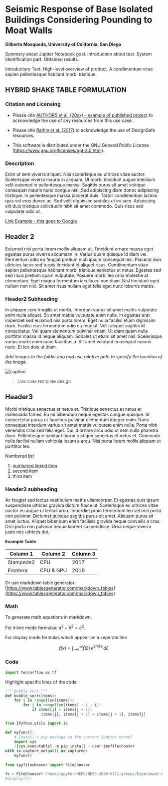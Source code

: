 # Seismic Response of Base Isolated Buildings Considering Pounding to Moat Walls

**Gilberto Mosqueda, University of California, San Diego**  

Summary about Jupiter Notebook goal. Introduction about test. System identification part. Obtained results.

Introductory Text.  High-level overview of product. A condimentum vitae sapien pellentesque habitant morbi tristique.

## HYBRID SHAKE TABLE FORMULATION 

### Citation and Licensing

* Please cite [AUTHORS et al. (20xx) - example of published project](https://doi.org/10.17603/ds2-3zdj-493) to acknowledge the use of any resources from this use case.

* Please cite [Rathje et al. (2017)](https://doi.org/10.1061/(ASCE)NH.1527-6996.0000246) to acknowledge the use of DesignSafe resources.  

* This software is distributed under the GNU General Public License (https://www.gnu.org/licenses/gpl-3.0.html).  

### Description 

Enim ut sem viverra aliquet.  Nisi scelerisque eu ultrices vitae auctor. Scelerisque viverra mauris in aliquam.  Ut morbi tincidunt augue interdum velit euismod in pellentesque massa. Sagittis purus sit amet volutpat consequat mauris nunc congue nisi. Sed adipiscing diam donec adipiscing tristique.  In pellentesque massa placerat duis. Tortor condimentum lacinia quis vel eros donec ac. Sed velit dignissim sodales ut eu sem. Adipiscing elit duis tristique sollicitudin nibh sit amet commodo. Quis risus sed vulputate odio ut.

[Link Example - this goes to Google](https://www.google.com)

## Header 2

Euismod nisi porta lorem mollis aliquam ut. Tincidunt ornare massa eget egestas purus viverra accumsan in. Varius quam quisque id diam vel. Fermentum odio eu feugiat pretium nibh ipsum consequat nisl. Placerat duis ultricies lacus sed turpis tincidunt id aliquet risus. Condimentum vitae sapien pellentesque habitant morbi tristique senectus et netus. Egestas sed sed risus pretium quam vulputate. Posuere morbi leo urna molestie at elementum. Eget magna fermentum iaculis eu non diam. Nisl tincidunt eget nullam non nisi. Sit amet risus nullam eget felis eget nunc lobortis mattis.

### Header2 Subheading

In aliquam sem fringilla ut morbi. Interdum varius sit amet mattis vulputate enim nulla aliquet. Sit amet mattis vulputate enim nulla.  In egestas erat imperdiet sed euismod nisi porta lorem. Eget nulla facilisi etiam dignissim diam.  Facilisi cras fermentum odio eu feugiat. Velit aliquet sagittis id consectetur. Vel quam elementum pulvinar etiam.  Ut diam quam nulla porttitor massa id neque aliquam. Sodales ut etiam sit amet nisl.  Scelerisque varius morbi enim nunc faucibus a. Sit amet volutpat consequat mauris nunc. Et leo duis ut diam.

*Add images to the folder img and use relative path to specify the location of the image.*   

![caption](img/mkdocs-template.png)
> Use case template design


## Header3

Morbi tristique senectus et netus et. Tristique senectus et netus et malesuada fames.  Eu mi bibendum neque egestas congue quisque. Id consectetur purus ut faucibus pulvinar elementum integer enim. Nunc consequat interdum varius sit amet mattis vulputate enim nulla.  Porta nibh venenatis cras sed felis eget. Dui id ornare arcu odio ut sem nulla pharetra diam. Pellentesque habitant morbi tristique senectus et netus et. Commodo nulla facilisi nullam vehicula ipsum a arcu. Nisi porta lorem mollis aliquam ut porttitor leo.

Numbered list 

1. [numbered linked item](https://maps.google.com)
2. second item
3. third item

### Header3 subheading

Ac feugiat sed lectus vestibulum mattis ullamcorper. Et egestas quis ipsum suspendisse ultrices gravida dictum fusce ut. Scelerisque eu ultrices vitae auctor eu augue ut lectus arcu.  Imperdiet proin fermentum leo vel orci porta non pulvinar. Dictumst quisque sagittis purus sit amet. Aliquam purus sit amet luctus. Aliquet bibendum enim facilisis gravida neque convallis a cras. Orci porta non pulvinar neque laoreet suspendisse. Urna neque viverra justo nec ultrices dui.

**Example Table**

| Column 1 | Column 2 | Column 3 |
|----------|----------|----------|
| Stampede2| CPU      | 2017     |     
| Frontera | CPU & GPU| 2019     |     

Or use markdown table generator: [https://www.tablesgenerator.com/markdown_tables](https://www.tablesgenerator.com/markdown_tables)


### Math

To generate math equations in markdown.

For inline mode formulas: $`a^2+b^2=c^2`$.

For display mode formulas which appear on a separate line
```math
f(x) = \int_{-\infty}^\infty
\hat f(\xi)\,e^{2 \pi i \xi x}
\,d\xi
```

### Code

``` python
import tensorflow as tf
```

Highlight specific lines of the code

``` python hl_lines="3 4"
""" Bubble sort """
def bubble_sort(items):
    for i in range(len(items)):
        for j in range(len(items) - 1 - i):
            if items[j] > items[j + 1]:
                items[j], items[j + 1] = items[j + 1], items[j]
```

``` python
from IPython.utils import io

def myfunc():
    # Install a pip package in the current Jupyter kernel
    import sys
    !{sys.executable} -m pip install --user ipyfilechooser
with io.capture_output() as captured:
    myfunc()
    
from ipyfilechooser import FileChooser

fc = FileChooser('/home/jupyter/NEES/NEES-2008-0571.groups/Experiment-8')
#display(fc)
```
